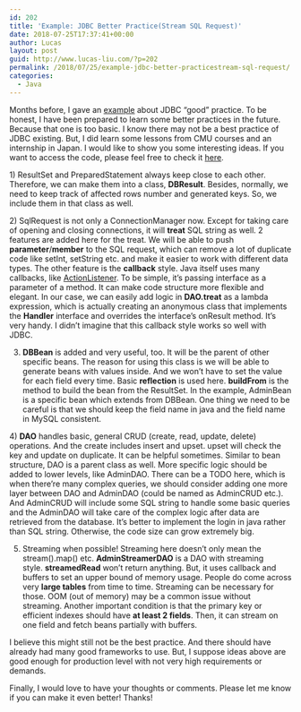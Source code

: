 ```yaml
---
id: 202
title: 'Example: JDBC Better Practice(Stream SQL Request)'
date: 2018-07-25T17:37:41+00:00
author: Lucas
layout: post
guid: http://www.lucas-liu.com/?p=202
permalink: /2018/07/25/example-jdbc-better-practicestream-sql-request/
categories:
  - Java
---
```

Months before, I gave an [example](http://www.lucas-liu.com/2017/11/16/sample-jdbc-good-practice/) about JDBC &#8220;good&#8221; practice. To be honest, I have been prepared to learn some better practices in the future. Because that one is too basic. I know there may not be a best practice of JDBC existing. But, I did learn some lessons from CMU courses and an internship in Japan. I would like to show you some interesting ideas. If you want to access the code, please feel free to check it [here](https://github.com/Lucas12138/StreamSqlRequest).

1) ResultSet and PreparedStatement always keep close to each other. Therefore, we can make them into a class, **DBResult**. Besides, normally, we need to keep track of affected rows number and generated keys. So, we include them in that class as well.

2) SqlRequest is not only a ConnectionManager now. Except for taking care of opening and closing connections, it will **treat** SQL string as well. 2 features are added here for the treat. We will be able to push **parameter**/**member** to the SQL request, which can remove a lot of duplicate code like setInt, setString etc. and make it easier to work with different data types. The other feature is the **callback** style. Java itself uses many callbacks, like [ActionListener](http://www.informit.com/articles/article.aspx?p=1998555&seqNum=3). To be simple, it&#8217;s passing interface as a parameter of a method. It can make code structure more flexible and elegant. In our case, we can easily add logic in **DAO.treat** as a lambda expression, which is actually creating an anonymous class that implements the **Handler** interface and overrides the interface&#8217;s onResult method. It&#8217;s very handy. I didn&#8217;t imagine that this callback style works so well with JDBC.

3) **DBBean** is added and very useful, too. It will be the parent of other specific beans. The reason for using this class is we will be able to generate beans with values inside. And we won&#8217;t have to set the value for each field every time. Basic **reflection** is used here. **buildFrom** is the method to build the bean from the ResultSet. In the example, AdminBean is a specific bean which extends from DBBean. One thing we need to be careful is that we should keep the field name in java and the field name in MySQL consistent.

4) **DAO** handles basic, general CRUD (create, read, update, delete) operations. And the create includes insert and upset. upset will check the key and update on duplicate. It can be helpful sometimes. Similar to bean structure, DAO is a parent class as well. More specific logic should be added to lower levels, like AdminDAO. There can be a TODO here, which is when there&#8217;re many complex queries, we should consider adding one more layer between DAO and AdminDAO (could be named as AdminCRUD etc.). And AdminCRUD will include some SQL string to handle some basic queries and the AdminDAO will take care of the complex logic after data are retrieved from the database. It&#8217;s better to implement the login in java rather than SQL string. Otherwise, the code size can grow extremely big.

5) Streaming when possible! Streaming here doesn&#8217;t only mean the stream().map() etc. **AdminStreamerDAO** is a DAO with streaming style. **streamedRead** won&#8217;t return anything. But, it uses callback and buffers to set an upper bound of memory usage. People do come across very **large tables** from time to time. Streaming can be necessary for those. OOM (out of memory) may be a common issue without streaming. Another important condition is that the primary key or efficient indexes should have **at least 2 fields**. Then, it can stream on one field and fetch beans partially with buffers.

I believe this might still not be the best practice. And there should have already had many good frameworks to use. But, I suppose ideas above are good enough for production level with not very high requirements or demands.

Finally, I would love to have your thoughts or comments. Please let me know if you can make it even better! Thanks!

&nbsp;

&nbsp;